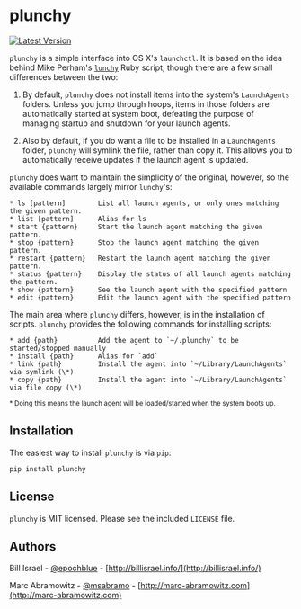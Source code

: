 # plunchy

[![Latest Version](https://pypip.in/version/plunchy/badge.svg)](https://pypi.python.org/pypi/plunchy/)

`plunchy` is a simple interface into OS X's `launchctl`. It is based on the idea
behind Mike Perham's [`lunchy`](https://github.com/mperham/lunchy) Ruby script,
though there are a few small differences between the two:

1. By default, `plunchy` does not install items into the system's `LaunchAgents`
folders. Unless you jump through hoops, items in those folders are automatically
started at system boot, defeating the purpose of managing startup and
shutdown for your launch agents.

2. Also by default, if you do want a file to be installed in a `LaunchAgents`
folder, `plunchy` will symlink the file, rather than copy it. This allows you
to automatically receive updates if the launch agent is updated.


`plunchy` does want to maintain the simplicity of the original, however, so the
available commands largely mirror `lunchy`'s:

    * ls [pattern]        List all launch agents, or only ones matching the given pattern.
    * list [pattern]      Alias for ls
    * start {pattern}     Start the launch agent matching the given pattern.
    * stop {pattern}      Stop the launch agent matching the given pattern.
    * restart {pattern}   Restart the launch agent matching the given pattern.
    * status {pattern}    Display the status of all launch agents matching the pattern.
    * show {pattern}      See the launch agent with the specified pattern
    * edit {pattern}      Edit the launch agent with the specified pattern

The main area where `plunchy` differs, however, is in the installation of scripts. `plunchy`
provides the following commands for installing scripts:

    * add {path}          Add the agent to `~/.plunchy` to be started/stopped manually
    * install {path}      Alias for `add`
    * link {path}         Install the agent into `~/Library/LaunchAgents` via symlink (\*)
    * copy {path}         Install the agent into `~/Library/LaunchAgents` via file copy (\*)


<small>\* Doing this means the launch agent will be loaded/started when the system boots up.</small>


## Installation

The easiest way to install `plunchy` is via `pip`:

    pip install plunchy

## License

`plunchy` is MIT licensed. Please see the included `LICENSE` file.

## Authors

Bill Israel - [@epochblue](https://twitter.com/epochblue) - [http://billisrael.info/](http://billisrael.info/)

Marc Abramowitz - [@msabramo](https://twitter.com/msabramo) - [http://marc-abramowitz.com](http://marc-abramowitz.com)
